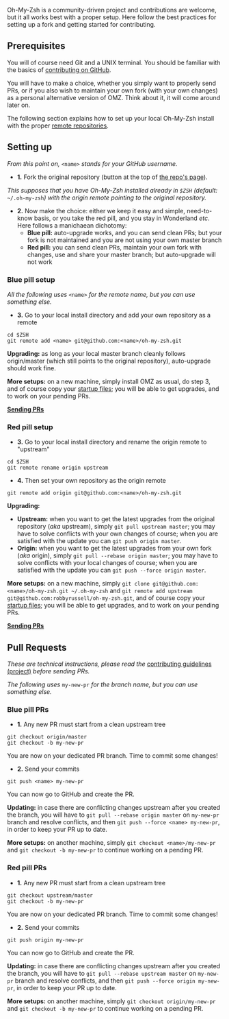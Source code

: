 Oh-My-Zsh is a community-driven project and contributions are welcome, but it all works
best with a proper setup. Here follow the best practices for setting up a fork and
getting started for contributing.

## Prerequisites

You will of course need Git and a UNIX terminal. You should be familiar with the basics of
[contributing on GitHub](https://help.github.com/articles/using-pull-requests).

You will have to make a choice, whether you simply want to properly send PRs, or if you
also wish to maintain your own fork (with your own changes) as a personal alternative
version of OMZ. Think about it, it will come around later on.

The following section explains how to set up your local Oh-My-Zsh install with the proper
[remote repositories](https://help.github.com/categories/managing-remotes/).

## Setting up

_From this point on,_ `<name>` _stands for your GitHub username._

- **1.** Fork the original repository (button at the top of
[the repo's page](https://github.com/robbyrussell/oh-my-zsh)).

_This supposes that you have Oh-My-Zsh installed already in `$ZSH` (default:_
`~/.oh-my-zsh`_) with the origin remote pointing to the original repository._

- **2.** Now make the choice: either we keep it easy and simple, need-to-know basis, or you
take the red pill, and you stay in Wonderland _etc_. Here follows a manichaean dichotomy:
  - **Blue pill:** auto-upgrade works, and you can send clean PRs; but your fork is not
  maintained and you are not using your own master branch
  - **Red pill:** you can send clean PRs, maintain your own fork with changes, use and
  share your master branch; but auto-upgrade will not work

### Blue pill setup

_All the following uses_ `<name>` _for the remote name, but you can use something else._

- **3.** Go to your local install directory and add your own repository as a remote
```shell
cd $ZSH
git remote add <name> git@github.com:<name>/oh-my-zsh.git
```

**Upgrading:** as long as your local master branch cleanly follows origin/master (which
still points to the original repository), auto-upgrade should work fine.

**More setups:** on a new machine, simply install OMZ as usual, do step 3, and of course
copy your [startup files](http://zsh.sourceforge.net/Intro/intro_3.html); you will be
able to get upgrades, and to work on your pending PRs.

[**Sending PRs**](#blue-pill-prs)

### Red pill setup

- **3.** Go to your local install directory and rename the origin remote to "upstream"
```shell
cd $ZSH
git remote rename origin upstream
```
- **4.** Then set your own repository as the origin remote
```shell
git remote add origin git@github.com:<name>/oh-my-zsh.git
```

**Upgrading:**
* **Upstream:** when you want to get the latest upgrades from the original repository
(_aka_ upstream), simply `git pull upstream master`; you may have to solve conflicts with
your own changes of course; when you are satisfied with the update you can
`git push origin master`.
* **Origin:** when you want to get the latest upgrades from your own fork (_aka_ origin),
simply `git pull --rebase origin master`; you may have to solve conflicts with your local
changes of course; when you are satisfied with the update you can
`git push --force origin master`.

**More setups:** on a new machine, simply
`git clone git@github.com:<name>/oh-my-zsh.git ~/.oh-my-zsh` and
`git remote add upstream git@github.com:robbyrussell/oh-my-zsh.git`, and of course
copy your [startup files](http://zsh.sourceforge.net/Intro/intro_3.html); you will be
able to get upgrades, and to work on your pending PRs.

[**Sending PRs**](#red-pill-prs)

## Pull Requests

_These are technical instructions, please read the_
[contributing guidelines
(project)](https://github.com/robbyrussell/oh-my-zsh/pull/3770) _before sending PRs._

_The following uses_ `my-new-pr` _for the branch name, but you can use something else._

### Blue pill PRs

- **1.** Any new PR must start from a clean upstream tree
```shell
git checkout origin/master
git checkout -b my-new-pr
```

You are now on your dedicated PR branch. Time to commit some changes!

- **2.** Send your commits
```shell
git push <name> my-new-pr
```

You can now go to GitHub and create the PR.

**Updating:** in case there are conflicting changes upstream after you created the branch,
you will have to `git pull --rebase origin master` on `my-new-pr` branch and resolve
conflicts, and then `git push --force <name> my-new-pr`, in order to keep your PR up to date.

**More setups:** on another machine, simply `git checkout <name>/my-new-pr` and
`git checkout -b my-new-pr` to continue working on a pending PR.

### Red pill PRs

- **1.** Any new PR must start from a clean upstream tree
```shell
git checkout upstream/master
git checkout -b my-new-pr
```

You are now on your dedicated PR branch. Time to commit some changes!

- **2.** Send your commits
```shell
git push origin my-new-pr
```

You can now go to GitHub and create the PR.

**Updating:** in case there are conflicting changes upstream after you created the branch,
you will have to `git pull --rebase upstream master` on `my-new-pr` branch and resolve
conflicts, and then `git push --force origin my-new-pr`, in order to keep your PR up to date.

**More setups:** on another machine, simply `git checkout origin/my-new-pr` and
`git checkout -b my-new-pr` to continue working on a pending PR.

